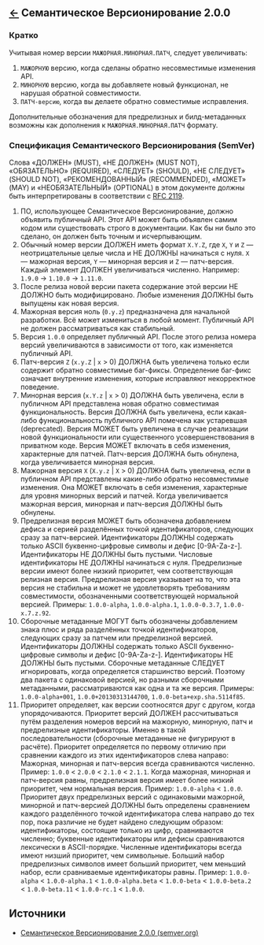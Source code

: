 [&larr;](readme.md "Прочее") Семантическое Версионирование 2.0.0
----------------------------------------------------------------

### Кратко

Учитывая номер версии `МАЖОРНАЯ.МИНОРНАЯ.ПАТЧ`, следует увеличивать:  

 1. `МАЖОРНУЮ` версию, когда сделаны обратно несовместимые изменения API.
 2. `МИНОРНУЮ` версию, когда вы добавляете новый функционал, не нарушая
    обратной совместимости.
 3. `ПАТЧ-версию`, когда вы делаете обратно совместимые исправления.
 
Дополнительные обозначения для предрелизных и билд-метаданных возможны как дополнения к `МАЖОРНАЯ.МИНОРНАЯ.ПАТЧ` формату.

### Спецификация Семантического Версионирования (SemVer)

Слова «ДОЛЖЕН» (MUST), «НЕ ДОЛЖЕН» (MUST NOT), «ОБЯЗАТЕЛЬНО» (REQUIRED), «СЛЕДУЕТ» (SHOULD), «НЕ СЛЕДУЕТ» (SHOULD NOT), «РЕКОМЕНДОВАННЫЙ» (RECOMMENDED), «МОЖЕТ» (MAY) и «НЕОБЯЗАТЕЛЬНЫЙ» (OPTIONAL) в этом документе должны быть интерпретированы в соответствии с [RFC 2119](http://tools.ietf.org/html/rfc2119).

1. ПО, использующее Семантическое Версионирование, должно объявить публичный API. Этот API может быть объявлен самим кодом или существовать строго в документации. Как бы ни было это сделано, он должен быть точным и исчерпывающим.
2. Обычный номер версии ДОЛЖЕН иметь формат `X.Y.Z`, где `X`, `Y` и `Z` — неотрицательные целые числа и НЕ ДОЛЖНЫ начинаться с нуля. `X` — мажорная версия, `Y` — минорная версия и `Z` — патч-версия. Каждый элемент ДОЛЖЕН увеличиваться численно. Например: `1.9.0` -> `1.10.0` -> `1.11.0`.
3. После релиза новой версии пакета содержание этой версии НЕ ДОЛЖНО быть модифицировано. Любые изменения ДОЛЖНЫ быть выпущены как новая версия.
4. Мажорная версия ноль (`0.y.z`) предназначена для начальной разработки. Всё может измениться в любой момент. Публичный API не должен рассматриваться как стабильный.
5. Версия `1.0.0` определяет публичный API. После этого релиза номера версий увеличиваются в зависимости от того, как изменяется публичный API.
6. Патч-версия `Z` (`x.y.Z` | `x` > 0) ДОЛЖНА быть увеличена только если содержит обратно совместимые баг-фиксы. Определение баг-фикс означает внутренние изменения, которые исправляют некорректное поведение.
7. Минорная версия (`x.Y.z` | `x` > 0) ДОЛЖНА быть увеличена, если в публичном API представлена новая обратно совместимая функциональность. Версия ДОЛЖНА быть увеличена, если какая-либо функциональность публичного API помечена как устаревшая (deprecated). Версия МОЖЕТ быть увеличена в случае реализации новой функциональности или существенного усовершенствования в приватном коде. Версия МОЖЕТ включать в себя изменения, характерные для патчей. Патч-версия ДОЛЖНА быть обнулена, когда увеличивается минорная версия.
8. Мажорная версия `X` (`X.y.z` | `X` > 0) ДОЛЖНА быть увеличена, если в публичном API представлены какие-либо обратно несовместимые изменения. Она МОЖЕТ включать в себя изменения, характерные для уровня минорных версий и патчей. Когда увеличивается мажорная версия, минорная и патч-версия ДОЛЖНЫ быть обнулены.
9. Предрелизная версия МОЖЕТ быть обозначена добавлением дефиса и серией разделённых точкой идентификаторов, следующих сразу за патч-версией. Идентификаторы ДОЛЖНЫ содержать только ASCII буквенно-цифровые символы и дефис [0-9A-Za-z-]. Идентификаторы НЕ ДОЛЖНЫ быть пустыми. Числовые идентификаторы НЕ ДОЛЖНЫ начинаться с нуля. Предрелизные версии имеют более низкий приоритет, чем соответствующая релизная версия. Предрелизная версия указывает на то, что эта версия не стабильна и может не удовлетворять требованиям совместимости, обозначенными соответствующей нормальной версией. Примеры: `1.0.0-alpha`, `1.0.0-alpha.1`, `1.0.0-0.3.7`, `1.0.0-x.7.z.92`.
10. Сборочные метаданные МОГУТ быть обозначены добавлением знака плюс и ряда разделённых точкой идентификаторов, следующих сразу за патчем или предрелизной версией. Идентификаторы ДОЛЖНЫ содержать только ASCII буквенно-цифровые символы и дефис [0-9A-Za-z-]. Идентификаторы НЕ ДОЛЖНЫ быть пустыми. Сборочные метаданные СЛЕДУЕТ игнорировать, когда определяется старшинство версий. Поэтому два пакета с одинаковой версией, но разными сборочными метаданными, рассматриваются как одна и та же версия. Примеры: `1.0.0-alpha+001`, `1.0.0+20130313144700`, `1.0.0-beta+exp.sha.5114f85`.
11. Приоритет определяет, как версии соотносятся друг с другом, когда упорядочиваются. Приоритет версий ДОЛЖЕН рассчитываться путём разделения номеров версий на мажорную, минорную, патч и предрелизные идентификаторы. Именно в такой последовательности (сборочные метаданные не фигурируют в расчёте). Приоритет определяется по первому отличию при сравнении каждого из этих идентификаторов слева направо: Мажорная, минорная и патч-версия всегда сравниваются численно. Пример: `1.0.0` < `2.0.0` < `2.1.0` < `2.1.1`. Когда мажорная, минорная и патч-версия равны, предрелизная версия имеет более низкий приоритет, чем нормальная версия. Пример: `1.0.0-alpha` < `1.0.0`. Приоритет двух предрелизных версий с одинаковыми мажорной, минорной и патч-версией ДОЛЖНЫ быть определены сравнением каждого разделённого точкой идентификатора слева направо до тех пор, пока различие не будет найдено следующим образом: идентификаторы, состоящие только из цифр, сравниваются численно; буквенные идентификаторы или дефисы сравниваются лексически в ASCII-порядке. Численные идентификаторы всегда имеют низший приоритет, чем символьные. Больший набор предрелизных символов имеет больший приоритет, чем меньший набор, если сравниваемые идентификаторы равны. Пример: `1.0.0-alpha` < `1.0.0-alpha.1` < `1.0.0-alpha.beta` < `1.0.0-beta` < `1.0.0-beta.2` < `1.0.0-beta.11` < `1.0.0-rc.1` < `1.0.0`.

## <a name="sources"></a> Источники

- [Семантическое Версионирование 2.0.0 (semver.org)](https://semver.org/lang/ru/)